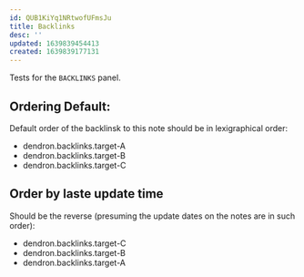 ```yaml
---
id: QUB1KiYq1NRtwofUFmsJu
title: Backlinks
desc: ''
updated: 1639839454413
created: 1639839177131
---
```


Tests for the `BACKLINKS` panel.

## Ordering Default:
Default order of the backlinsk to this note should be in lexigraphical order:

* dendron.backlinks.target-A
* dendron.backlinks.target-B
* dendron.backlinks.target-C

## Order by laste update time
Should be the reverse (presuming the update dates on the notes are in such order):
* dendron.backlinks.target-C
* dendron.backlinks.target-B
* dendron.backlinks.target-A